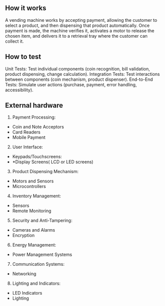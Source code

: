 <!---

This file is used to generate your project datasheet. Please fill in the information below and delete any unused
sections.

You can also include images in this folder and reference them in the markdown. Each image must be less than
512 kb in size, and the combined size of all images must be less than 1 MB.
-->

## How it works

A vending machine works by accepting payment, allowing the customer to select a product, and then dispensing that product automatically. Once payment is made, the machine verifies it, activates a motor to release the chosen item, and delivers it to a retrieval tray where the customer can collect it.

## How to test


Unit Tests: Test individual components (coin recognition, bill validation, product dispensing, change calculation).
Integration Tests: Test interactions between components (coin mechanism, product dispenser).
End-to-End Tests: Simulate user actions (purchase, payment, error handling, accessibility).

## External hardware

 1. Payment Processing:
   - Coin and Note Acceptors
   - Card Readers
   - Mobile Payment

 2. User Interface:
   - Keypads/Touchscreens:
   - *Display Screens( LCD or LED screens)

 3. Product Dispensing Mechanism:
   - Motors and Sensors
   - Microcontrollers

 4. Inventory Management:
   - Sensors
   - Remote Monitoring

 5. Security and Anti-Tampering:
   - Cameras and Alarms
   - Encryption

 6. Energy Management:
   - Power Management Systems
 7. Communication Systems:
   - Networking

 8. Lighting and Indicators:
   - LED Indicators
   - Lighting
